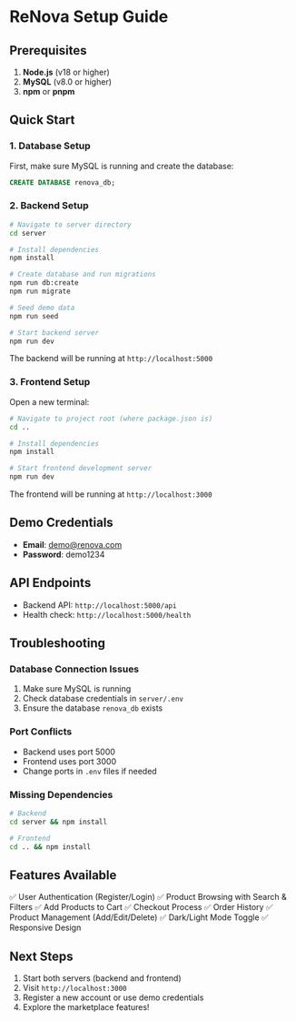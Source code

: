 # ReNova Setup Guide

## Prerequisites

1. **Node.js** (v18 or higher)
2. **MySQL** (v8.0 or higher)
3. **npm** or **pnpm**

## Quick Start

### 1. Database Setup

First, make sure MySQL is running and create the database:

```sql
CREATE DATABASE renova_db;
```

### 2. Backend Setup

```bash
# Navigate to server directory
cd server

# Install dependencies
npm install

# Create database and run migrations
npm run db:create
npm run migrate

# Seed demo data
npm run seed

# Start backend server
npm run dev
```

The backend will be running at `http://localhost:5000`

### 3. Frontend Setup

Open a new terminal:

```bash
# Navigate to project root (where package.json is)
cd ..

# Install dependencies
npm install

# Start frontend development server
npm run dev
```

The frontend will be running at `http://localhost:3000`

## Demo Credentials

- **Email**: demo@renova.com
- **Password**: demo1234

## API Endpoints

- Backend API: `http://localhost:5000/api`
- Health check: `http://localhost:5000/health`

## Troubleshooting

### Database Connection Issues

1. Make sure MySQL is running
2. Check database credentials in `server/.env`
3. Ensure the database `renova_db` exists

### Port Conflicts

- Backend uses port 5000
- Frontend uses port 3000
- Change ports in `.env` files if needed

### Missing Dependencies

```bash
# Backend
cd server && npm install

# Frontend
cd .. && npm install
```

## Features Available

✅ User Authentication (Register/Login)
✅ Product Browsing with Search & Filters
✅ Add Products to Cart
✅ Checkout Process
✅ Order History
✅ Product Management (Add/Edit/Delete)
✅ Dark/Light Mode Toggle
✅ Responsive Design

## Next Steps

1. Start both servers (backend and frontend)
2. Visit `http://localhost:3000`
3. Register a new account or use demo credentials
4. Explore the marketplace features!
